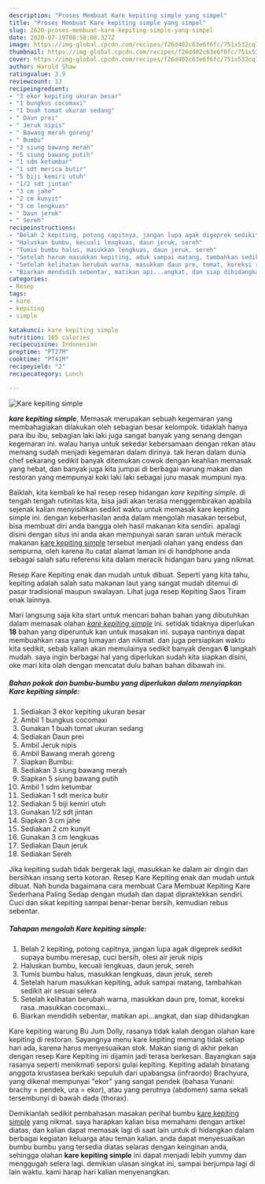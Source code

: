 ```yaml
---
description: "Proses Membuat Kare kepiting simple yang simpel"
title: "Proses Membuat Kare kepiting simple yang simpel"
slug: 2620-proses-membuat-kare-kepiting-simple-yang-simpel
date: 2020-07-19T08:58:08.327Z
image: https://img-global.cpcdn.com/recipes/f26d402c63e6f6fc/751x532cq70/kare-kepiting-simple-foto-resep-utama.jpg
thumbnail: https://img-global.cpcdn.com/recipes/f26d402c63e6f6fc/751x532cq70/kare-kepiting-simple-foto-resep-utama.jpg
cover: https://img-global.cpcdn.com/recipes/f26d402c63e6f6fc/751x532cq70/kare-kepiting-simple-foto-resep-utama.jpg
author: Harold Shaw
ratingvalue: 3.9
reviewcount: 13
recipeingredient:
- "3 ekor kepiting ukuran besar"
- "1 bungkus cocomaxi"
- "1 buah tomat ukuran sedang"
- " Daun prei"
- " Jeruk nipis"
- " Bawang merah goreng"
- " Bumbu"
- "3 siung bawang merah"
- "5 siung bawang putih"
- "1 sdm ketumbar"
- "1 sdt merica butir"
- "5 biji kemiri utuh"
- "1/2 sdt jintan"
- "3 cm jahe"
- "2 cm kunyit"
- "3 cm lengkuas"
- " Daun jeruk"
- " Sereh"
recipeinstructions:
- "Belah 2 kepiting, potong capitnya, jangan lupa agak digeprek sedikit supaya bumbu meresap, cuci bersih, olesi air jeruk nipis"
- "Haluskan bumbu, kecuali lengkuas, daun jeruk, sereh"
- "Tumis bumbu halus, masukkan lengkuas, daun jeruk, sereh"
- "Setelah harum masukkan kepiting, aduk sampai matang, tambahkan sedikit air sesuai selera"
- "Setelah kelihatan berubah warna, masukkan daun pre, tomat, koreksi rasa..masukkan cocomaxi..."
- "Biarkan mendidih sebentar, matikan api...angkat, dan siap dihidangkan"
categories:
- Resep
tags:
- kare
- kepiting
- simple

katakunci: kare kepiting simple 
nutrition: 165 calories
recipecuisine: Indonesian
preptime: "PT27M"
cooktime: "PT41M"
recipeyield: "2"
recipecategory: Lunch

---
```



![Kare kepiting simple](https://img-global.cpcdn.com/recipes/f26d402c63e6f6fc/751x532cq70/kare-kepiting-simple-foto-resep-utama.jpg)

<b><i>kare kepiting simple</i></b>, Memasak merupakan sebuah kegemaran yang membahagiakan dilakukan oleh sebagian besar kelompok. tidaklah hanya para ibu ibu, sebagian laki laki juga sangat banyak yang senang dengan kegemaran ini. walau hanya untuk sekedar kebersamaan dengan rekan atau memang sudah menjadi kegemaran dalam dirinya. tak heran dalam dunia chef sekarang sedikit banyak ditemukan cowok dengan keahlian memasak yang hebat, dan banyak juga kita jumpai di berbagai warung makan dan restoran yang mempunyai koki laki laki sebagai juru masak mumpuni nya.

Baiklah, kita kembali ke hal resep resep hidangan <i>kare kepiting simple</i>. di tengah tengah rutinitas kita, bisa jadi akan terasa menggembirakan apabila sejenak kalian menyisihkan sedikit waktu untuk memasak kare kepiting simple ini. dengan keberhasilan anda dalam mengolah masakan tersebut, bisa membuat diri anda bangga oleh hasil makanan kita sendiri. apalagi disini dengan situs ini anda akan mempunyai saran saran untuk meracik makanan <u>kare kepiting simple</u> tersebut menjadi olahan yang endess dan sempurna, oleh karena itu catat alamat laman ini di handphone anda sebagai salah satu referensi kita dalam meracik hidangan baru yang nikmat.

Resep Kare Kepiting enak dan mudah untuk dibuat. Seperti yang kita tahu, kepiting adalah salah satu makanan laut yang sangat mudah ditemui di pasar tradisional maupun swalayan. Lihat juga resep Kepiting Saos Tiram enak lainnya.


Mari langsung saja kita start untuk mencari bahan bahan yang dibutuhkan dalam memasak olahan <u><i>kare kepiting simple</i></u> ini. setidak tidaknya diperlukan <b>18</b> bahan yang diperuntuk kan untuk masakan ini. supaya nantinya dapat membuahkan rasa yang lumayan dan nikmat. dan juga persiapkan waktu kita sedikit, sebab kalian akan memulainya sedikit banyak dengan <b>6</b> langkah mudah. saya ingin berbagai hal yang diperlukan sudah kita siapkan disini, oke mari kita olah dengan mencatat dulu bahan bahan dibawah ini.

<!--inarticleads1-->

##### Bahan pokok dan bumbu-bumbu yang diperlukan dalam menyiapkan Kare kepiting simple:

1. Sediakan 3 ekor kepiting ukuran besar
1. Ambil 1 bungkus cocomaxi
1. Gunakan 1 buah tomat ukuran sedang
1. Sediakan  Daun prei
1. Ambil  Jeruk nipis
1. Ambil  Bawang merah goreng
1. Siapkan  Bumbu:
1. Sediakan 3 siung bawang merah
1. Siapkan 5 siung bawang putih
1. Ambil 1 sdm ketumbar
1. Sediakan 1 sdt merica butir
1. Sediakan 5 biji kemiri utuh
1. Gunakan 1/2 sdt jintan
1. Siapkan 3 cm jahe
1. Sediakan 2 cm kunyit
1. Gunakan 3 cm lengkuas
1. Sediakan  Daun jeruk
1. Sediakan  Sereh


Jika kepiting sudah tidak bergerak lagi, masukkan ke dalam air dingin dan bersihkan insang serta kotoran. Resep Kare Kepiting enak dan mudah untuk dibuat. Nah bunda bagaimana cara membuat Cara Membuat Kepiting Kare Sederhana Paling Sedap dengan mudah dan dapat dipraktekkan sendiri. Cuci dan sikat kepiting sampai benar-benar bersih, kemudian rebus sebentar. 

<!--inarticleads2-->

##### Tahapan mengolah Kare kepiting simple:

1. Belah 2 kepiting, potong capitnya, jangan lupa agak digeprek sedikit supaya bumbu meresap, cuci bersih, olesi air jeruk nipis
1. Haluskan bumbu, kecuali lengkuas, daun jeruk, sereh
1. Tumis bumbu halus, masukkan lengkuas, daun jeruk, sereh
1. Setelah harum masukkan kepiting, aduk sampai matang, tambahkan sedikit air sesuai selera
1. Setelah kelihatan berubah warna, masukkan daun pre, tomat, koreksi rasa..masukkan cocomaxi...
1. Biarkan mendidih sebentar, matikan api...angkat, dan siap dihidangkan


Kare kepiting warung Bu Jum Dolly, rasanya tidak kalah dengan olahan kare kepiting di restoran. Sayangnya menu kare kepiting memang tidak setiap hari ada, karena harus menyesuaikan stok. Makan siang di akhir pekan dengan resep Kare Kepiting ini dijamin jadi terasa berkesan. Bayangkan saja rasanya seperti menikmati seporsi gulai kepiting. Kepiting adalah binatang anggota krustasea berkaki sepuluh dari upabangsa (infraordo) Brachyura, yang dikenal mempunyai &#34;ekor&#34; yang sangat pendek (bahasa Yunani: brachy = pendek, ura = ekor), atau yang perutnya (abdomen) sama sekali tersembunyi di bawah dada (thorax). 

Demikianlah sedikit pembahasan masakan perihal bumbu <u>kare kepiting simple</u> yang nikmat. saya harapkan kalian bisa memahami dengan artikel diatas, dan kalian dapat memasak lagi di saat lain untuk di hidangkan dalam berbagai kegiatan keluarga atau teman kalian. anda dapat menyesuaikan bumbu bumbu yang tersedia diatas selaras dengan keinginan anda, sehingga olahan <b>kare kepiting simple</b> ini dapat menjadi lebih yummy dan menggugah selera lagi. demikian ulasan singkat ini, sampai berjumpa lagi di lain waktu. kami harap hari kalian menyenangkan.
